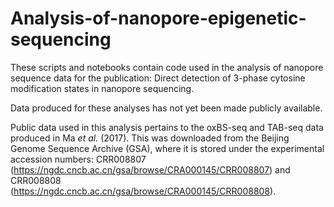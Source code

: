 # Analysis-of-nanopore-epigenetic-sequencing

These scripts and notebooks contain code used in the analysis of nanopore sequence data for the publication: Direct detection of 3-phase cytosine modification states in nanopore sequencing. 

Data produced for these analyses has not yet been made publicly available. 

Public data used in this analysis pertains to the oxBS-seq and TAB-seq data produced in Ma _et al._ (2017). This was downloaded from the Beijing Genome Sequence Archive (GSA), where it is stored under the experimental accession numbers: CRR008807 (https://ngdc.cncb.ac.cn/gsa/browse/CRA000145/CRR008807) and CRR008808 (https://ngdc.cncb.ac.cn/gsa/browse/CRA000145/CRR008808). 
